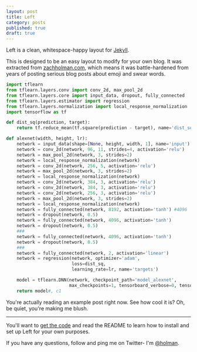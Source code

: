 ```yaml
---
layout: post
title: Left
category: posts
published: true
draft: true
---
```


Left is a clean, whitespace-happy layout for [Jekyll][jekyll].

This is designed to be an easy layout to modify for your own blog. It was
extracted from [zachholman.com][zh], which means it was battle-hardened from
years of posting serious blog posts about emoji and swear words.

```python
import tflearn
from tflearn.layers.conv import conv_2d, max_pool_2d
from tflearn.layers.core import input_data, dropout, fully_connected
from tflearn.layers.estimator import regression
from tflearn.layers.normalization import local_response_normalization
import tensorflow as tf

def dist_sq(prediction, target):
    return tf.reduce_mean(tf.square(prediction - target), name='dist_sq')

def alexnet(width, height, lr):
    network = input_data(shape=[None, height, width, 1], name='input')
    network = conv_2d(network, 96, 11, strides=4, activation='relu')
    network = max_pool_2d(network, 3, strides=2)
    network = local_response_normalization(network)
    network = conv_2d(network, 256, 5, activation='relu')
    network = max_pool_2d(network, 3, strides=2)
    network = local_response_normalization(network)
    network = conv_2d(network, 384, 3, activation='relu')
    network = conv_2d(network, 384, 3, activation='relu')
    network = conv_2d(network, 256, 3, activation='relu')
    network = max_pool_2d(network, 3, strides=2)
    network = local_response_normalization(network)
    network = fully_connected(network, 8192, activation='tanh') #4096
    network = dropout(network, 0.5)
    network = fully_connected(network, 4096, activation='tanh')
    network = dropout(network, 0.5)
    ###
    network = fully_connected(network, 4096, activation='tanh')
    network = dropout(network, 0.5)
    ###
    network = fully_connected(network, 2, activation='linear')
    network = regression(network, optimizer='adam',
                         loss=dist_sq,
                         learning_rate=lr, name='targets')

    model = tflearn.DNN(network, checkpoint_path='model_alexnet',
                        max_checkpoints=1, tensorboard_verbose=0, tensorboard_dir='log')
    return model#, c1
```

You're actually reading an example post right now. See how cool it is? Oh, be
quiet, you're making me blush.

---

You'll want to [get the code][left] and read the README to learn how to
install and set up Left for your own purposes.

If you have any questions, follow and ping me on Twitter- I'm
[@holman][twitter].

[jekyll]: https://github.com/mojombo/jekyll
[zh]: http://zachholman.com
[left]: https://github.com/holman/left#readme
[twitter]: https://twitter.com/holman
